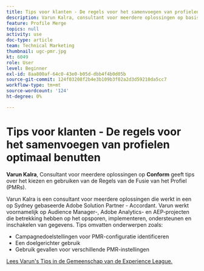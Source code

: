 ```yaml
---
title: Tips voor klanten - De regels voor het samenvoegen van profielen optimaal benutten
description: Varun Kalra, consultant voor meerdere oplossingen op basis van accordeon, geeft tips voor het kiezen en gebruiken van Profile Merge Rules (PMR's).
feature: Profile Merge
topics: null
activity: use
doc-type: article
team: Technical Marketing
thumbnail: ugc-pmr.jpg
kt: 6049
role: User
level: Beginner
exl-id: 8aa800af-64c0-43e0-b05d-dbb4f4b0d05b
source-git-commit: 124f03208f2b4e3b109b3f02a2d3d59210da5cc7
workflow-type: tm+mt
source-wordcount: '124'
ht-degree: 0%

---
```


# Tips voor klanten - De regels voor het samenvoegen van profielen optimaal benutten

**Varun Kalra**, Consultant voor meerdere oplossingen op **Conform** geeft tips over het kiezen en gebruiken van de Regels van de Fusie van het Profiel (PMRs).

Varun Kalra is een consultant voor meerdere oplossingen die werkt in een op Sydney gebaseerde Adobe Solution Partner - Accordant. Varun werkt voornamelijk op Audience Manager-, Adobe Analytics- en AEP-projecten die betrekking hebben op het opsporen, implementeren, ondersteunen en inschakelen van gegevens. Tips omvatten onderwerpen zoals:

* Campagnedoelstellingen voor PMR-configuratie identificeren
* Een doelgerichter gebruik
* Gebruik gevallen voor verschillende PMR-instellingen

[Lees Varun&#39;s Tips in de Gemeenschap van de Experience League.](https://experienceleaguecommunities.adobe.com/t5/adobe-audience-manager-blogs/getting-the-most-out-of-profile-merge-rules-tips-tricks-and/ba-p/372248)
